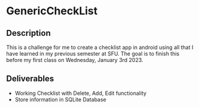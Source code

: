# GenericCheckList
## Description

This is a challenge for me to create a checklist app in android using all that I have learned in my previous semester at SFU. The goal is to finish this
before my first class on Wednesday, January 3rd 2023.

## Deliverables
- Working Checklist with Delete, Add, Edit functionality
- Store information in SQLite Database
